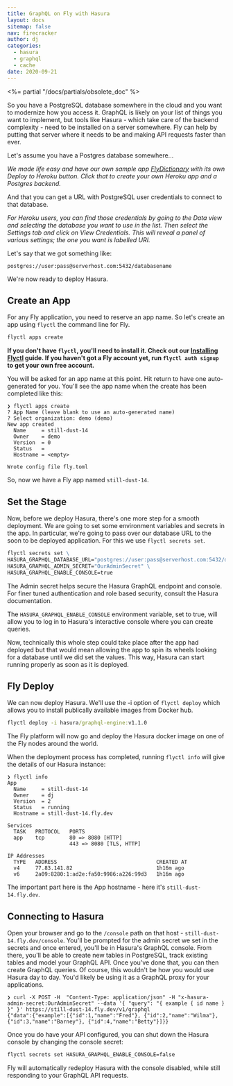 ```yaml
---
title: GraphQL on Fly with Hasura
layout: docs
sitemap: false
nav: firecracker
author: dj
categories:
  - hasura
  - graphql
  - cache
date: 2020-09-21
---
```


<%= partial "/docs/partials/obsolete_doc" %>

So you have a PostgreSQL database somewhere in the cloud and you want to modernize how you access it. GraphQL is likely on your list of things you want to implement, but tools like Hasura - which take care of the backend complexity - need to be installed on a server somewhere. Fly can help by putting that server where it needs to be and making API requests faster than ever.

Let's assume you have a Postgres database somewhere...

_We made life easy and have our own sample app [FlyDictionary](https://github.com/fly-apps/flydictionary) with its own Deploy to Heroku button. Click that to create your own Heroku app and a Postgres backend._

And that you can get a URL with PostgreSQL user credentials to connect to that database.

_For Heroku users, you can find those credentials by going to the Data view and selecting the database you want to use in the list. Then select the *Settings* tab and click on *View Credentials*. This will reveal a panel of various settings; the one you want is labelled *URI*._

Let's say that we got something like:

```
postgres://user:pass@serverhost.com:5432/databasename
```

We're now ready to deploy Hasura.

## Create an App

For any Fly application, you need to reserve an app name. So let's create an app using `flyctl` the command line for Fly.

```cmd
flyctl apps create
```

**If you don't have `flyctl`, you'll need to install it. Check out our [Installing Flyctl](/docs/flyctl/installing/) guide. If you haven't got a Fly account yet, run `flyctl auth signup` to get your own free account.**

You will be asked for an app name at this point. Hit return to have one auto-generated for you. You'll see the app name when the create has been completed like this:

```
❯ flyctl apps create
? App Name (leave blank to use an auto-generated name)
? Select organization: demo (demo)
New app created
  Name     = still-dust-14
  Owner    = demo
  Version  = 0
  Status   =
  Hostname = <empty>

Wrote config file fly.toml
```

So, now we have a Fly app named `still-dust-14`.

## Set the Stage

Now, before we deploy Hasura, there's one more step for a smooth deployment. We are going to set some environment variables and secrets in the app. In particular, we're going to pass over our database URL to the soon to be deployed application. For this we use `flyctl secrets set`.

```cmd
flyctl secrets set \
HASURA_GRAPHQL_DATABASE_URL="postgres://user:pass@serverhost.com:5432/databasename" \
HASURA_GRAPHQL_ADMIN_SECRET="OurAdminSecret" \
HASURA_GRAPHQL_ENABLE_CONSOLE=true
```

The Admin secret helps secure the Hasura GraphQL endpoint and console. For finer tuned authentication and role based security, consult the Hasura documentation.

The `HASURA_GRAPHQL_ENABLE_CONSOLE` environment variable, set to true, will allow you to log in to Hasura's interactive console where you can create queries.

Now, technically this whole step could take place after the app had deployed but that would mean allowing the app to spin its wheels looking for a database until we did set the values. This way, Hasura can start running properly as soon as it is deployed.

## Fly Deploy

We can now deploy Hasura. We'll use the -i option of `flyctl deploy` which allows you to install publically available images from Docker hub.

```cmd
flyctl deploy -i hasura/graphql-engine:v1.1.0
```

The Fly platform will now go and deploy the Hasura docker image on one of the Fly nodes around the world.

When the deployment process has completed, running `flyctl info` will give the details of our Hasura instance:

```
❯ flyctl info
App
  Name     = still-dust-14
  Owner    = dj
  Version  = 2
  Status   = running
  Hostname = still-dust-14.fly.dev

Services
  TASK   PROTOCOL   PORTS
  app    tcp        80 => 8080 [HTTP]
                    443 => 8080 [TLS, HTTP]

IP Addresses
  TYPE   ADDRESS                                CREATED AT
  v4     77.83.141.82                           1h16m ago
  v6     2a09:8280:1:ad2e:fa50:9986:a226:99d3   1h16m ago
```

The important part here is the App hostname - here it's `still-dust-14.fly.dev`.

## Connecting to Hasura

Open your browser and go to the `/console` path on that host - `still-dust-14.fly.dev/console`. You'll be prompted for the admin secret we set in the secrets and once entered, you'll be in Hasura's GraphQL console. From there, you'll be able to create new tables in PostgreSQL, track existing tables and model your GraphQL API. Once you've done that, you can then create GraphQL queries. Of course, this wouldn't be how you would use Hasura day to day. You'd likely be using it as a GraphQL proxy for your applications. 

```
❯ curl -X POST -H  "Content-Type: application/json" -H "x-hasura-admin-secret:OurAdminSecret" --data '{ "query": "{ example { id name } }" }' https://still-dust-14.fly.dev/v1/graphql
{"data":{"example":[{"id":1,"name":"Fred"}, {"id":2,"name":"Wilma"}, {"id":3,"name":"Barney"}, {"id":4,"name":"Betty"}]}}
```

Once you do have your API configured, you can shut down the Hasura console by changing the console secret:

```cmd
flyctl secrets set HASURA_GRAPHQL_ENABLE_CONSOLE=false
```

Fly will automatically redeploy Hasura with the console disabled, while still responding to your GraphQL API requests.













